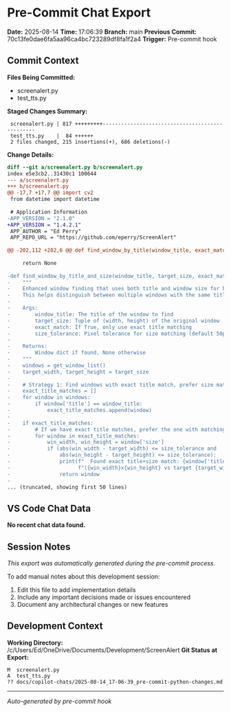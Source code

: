 # Pre-Commit Chat Export

**Date:** 2025-08-14
**Time:** 17:06:39
**Branch:** main
**Previous Commit:** 70c13fe0dae6fa5aa96ca4bc723289df8fa1f2a4
**Trigger:** Pre-commit hook

## Commit Context

**Files Being Committed:**
- screenalert.py
- test_tts.py

**Staged Changes Summary:**
```
 screenalert.py | 817 +++++++++------------------------------------------------
 test_tts.py    |  84 ++++++
 2 files changed, 215 insertions(+), 686 deletions(-)
```

**Change Details:**
```diff
diff --git a/screenalert.py b/screenalert.py
index e5e3cb2..31430c1 100644
--- a/screenalert.py
+++ b/screenalert.py
@@ -17,7 +17,7 @@ import cv2
 from datetime import datetime
 
 # Application Information
-APP_VERSION = "2.1.0"
+APP_VERSION = "1.4.2.1"
 APP_AUTHOR = "Ed Perry"
 APP_REPO_URL = "https://github.com/eperry/ScreenAlert"
 
@@ -202,112 +202,6 @@ def find_window_by_title(window_title, exact_match=False):
     
     return None
 
-def find_window_by_title_and_size(window_title, target_size, exact_match=False, size_tolerance=50):
-    """
-    Enhanced window finding that uses both title and window size for better matching.
-    This helps distinguish between multiple windows with the same title.
-    
-    Args:
-        window_title: The title of the window to find
-        target_size: Tuple of (width, height) of the original window
-        exact_match: If True, only use exact title matching
-        size_tolerance: Pixel tolerance for size matching (default 50px)
-    
-    Returns:
-        Window dict if found, None otherwise
-    """
-    windows = get_window_list()
-    target_width, target_height = target_size
-    
-    # Strategy 1: Find windows with exact title match, prefer size match
-    exact_title_matches = []
-    for window in windows:
-        if window['title'] == window_title:
-            exact_title_matches.append(window)
-    
-    if exact_title_matches:
-        # If we have exact title matches, prefer the one with matching size
-        for window in exact_title_matches:
-            win_width, win_height = window['size']
-            if (abs(win_width - target_width) <= size_tolerance and 
-                abs(win_height - target_height) <= size_tolerance):
-                print(f"  Found exact title+size match: {window['title']} "
-                      f"({win_width}x{win_height} vs target {target_width}x{target_height})")
-                return window
-        
... (truncated, showing first 50 lines)
```

## VS Code Chat Data

**No recent chat data found.**


## Session Notes

*This export was automatically generated during the pre-commit process.*

To add manual notes about this development session:
1. Edit this file to add implementation details
2. Include any important decisions made or issues encountered
3. Document any architectural changes or new features

## Development Context

**Working Directory:** /c/Users/Ed/OneDrive/Documents/Development/ScreenAlert
**Git Status at Export:**
```
M  screenalert.py
A  test_tts.py
?? docs/copilot-chats/2025-08-14_17-06-39_pre-commit-python-changes.md
```

---
*Auto-generated by pre-commit hook*

